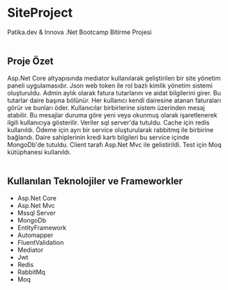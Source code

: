 # SiteProject
Patika.dev &amp; Innova .Net Bootcamp Bitirme Projesi
<br/>
<br/>
## Proje Özet
Asp.Net Core altyapısında mediator kullanılarak geliştirilen bir site yönetim paneli uygulamasıdır. 
Json web token ile rol bazlı kimlik yönetim sistemi oluşturuldu.
Admin aylık olarak fatura tutarlarını ve aidat bilgilerini girer. Bu tutarlar daire başına bölünür. Her kullanıcı kendi dairesine atanan faturaları görür ve bunları öder.
Kullanıcılar birbirlerine sistem üzerinden mesaj atabilir. Bu mesajlar duruma göre yeni veya okunmuş olarak işaretlenerek ilgili kullanıcıya gösterilir.
Veriler sql server'da tutuldu. Cache için redis kullanıldı. 
Ödeme için ayrı bir service oluşturularak rabbitmq ile birbirine bağlandı. 
Daire sahiplerinin kredi kartı bilgileri bu service içinde MongoDb'de tutuldu. 
Client tarafı Asp.Net Mvc ile gelistirildi.
Test için Moq kütüphanesi kullanıldı.
<br/>
<br/>
## Kullanılan Teknolojiler ve Frameworkler
- Asp.Net Core
- Asp.Net Mvc
- Mssql Server
- MongoDb
- EntityFramework
- Automapper
- FluentValidation
- Mediator
- Jwt
- Redis
- RabbitMq
- Moq
